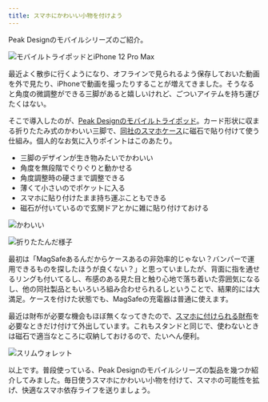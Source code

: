 ```yaml
---
title: スマホにかわいい小物を付けよう
---
```

Peak Designのモバイルシリーズのご紹介。

![](https://lh5.googleusercontent.com/OdQGXJtKsBcNTc301KVjBRQDhS6wgJMxksvteyZGgqBR3UQAQXN4Qs5vhhGcUosA9uJlCmo8F3zDUb8t6qfA64L23Ss6EnYvKJu_lLQOcbP1eiiXj9M-KOiogYPpb3iYB_77Gat9aQ_iUc-sKsQF0Oe2y2oVwtZCD9JsXyID_MClxknbV4u9Vw4b "モバイルトライポッドとiPhone 12 Pro Max")

最近よく散歩に行くようになり、オフラインで見られるよう保存しておいた動画を外で見たり、iPhoneで動画を撮ったりすることが増えてきました。そうなると角度の微調整ができる三脚があると嬉しいけれど、ごついアイテムを持ち運びたくはない。

そこで導入したのが、[Peak Designのモバイルトライポッド](https://www.amazon.co.jp/dp/B09FRZPLL3)。カード形状に収まる折りたたみ式のかわいい三脚で、[同社のスマホケース](https://www.amazon.co.jp/dp/B09FP3HP7Z?)に磁石で貼り付けて使う仕組み。個人的なお気に入りポイントはこのあたり。

*   三脚のデザインが生き物みたいでかわいい
*   角度を無段階でぐりぐりと動かせる
*   角度調整時の硬さまで調整できる
*   薄くて小さいのでポケットに入る
*   スマホに貼り付けたまま持ち運ぶこともできる
*   磁石が付いているので玄関ドアとかに雑に貼り付けておける

![](https://lh6.googleusercontent.com/hzooZFwx4dsSVkpJ6rCQEOuCwjOpM9Wc8fwr3lyvqvhh5QbliQ3j9eKhqV0GWdrtbob40A2xZH7Hej3RIQGwLSSfLg7zq4gR8ULikl2zyAlbNeOQo7SVrS9SyMTcQTmhGTy77MhDXCupMxaMITyz7I56Lw-Z3-nC2MiDvuTfN23l3vsR-rYkpQVw "かわいい")

![](https://lh5.googleusercontent.com/2o51qqBSB9HF49qPv3umNFYm8d9VAHVF-On-zwF9kgqKDw6tEcpfi16566brTQphrZg-C-5bd0FTd-uFIyoqp9B6-mL0y3huepRHM-e78-mZZy65OtH_oEoXHCBGErPgxAqQ2QPQ2ZCc6GU5RBoIcPdnPVnYRDvlzh-35Gj-rxiWBqA8dIQkFGWT "折りたたんだ様子")

最初は「MagSafeあるんだからケースあるの非効率的じゃない？バンパーで運用できるものを探したほうが良くない？」と思っていましたが、背面に指を通せるリングも付いてるし、布感のある見た目と触り心地で落ち着いた雰囲気になるし、他の同社製品ともいろいろ組み合わせられるしということで、結果的には大満足。ケースを付けた状態でも、MagSafeの充電器は普通に使えます。

最近は財布が必要な機会もほぼ無くなってきたので、[スマホに付けられる財布](https://www.amazon.co.jp/dp/B09FSGW671)を必要なときだけ付けて外出しています。これもスタンドと同じで、使わないときは磁石で適当なところに収納しておけるので、たいへん便利。

![](https://lh6.googleusercontent.com/JKz6L0BGYt75h2G1nNb6Z2njPbfyIIWOs3Ql-6psY614iro3942Ci8HqK5A7JN6oMJQbfY4Fx2DxNRRpuG3jNapsumed0GVkJWzsBgdipOzf03VlsuRYHejrCwliLLWRF0jug9H4UvktdQFAT0w5f0fjJC1HP9RgatLOJ-uG5C9KqUXD_tNTlPyy "スリムウォレット")

以上です。普段使っている、Peak Designのモバイルシリーズの製品を幾つか紹介してみました。毎日使うスマホにかわいい小物を付けて、スマホの可能性を拡げ、快適なスマホ依存ライフを送りましょう。

